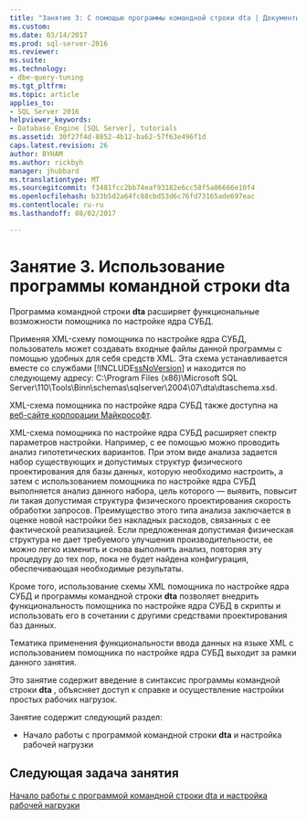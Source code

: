 ```yaml
---
title: "Занятие 3: С помощью программы командной строки dta | Документы Microsoft"
ms.custom: 
ms.date: 03/14/2017
ms.prod: sql-server-2016
ms.reviewer: 
ms.suite: 
ms.technology:
- dbe-query-tuning
ms.tgt_pltfrm: 
ms.topic: article
applies_to:
- SQL Server 2016
helpviewer_keywords:
- Database Engine [SQL Server], tutorials
ms.assetid: 30f27f4d-8852-4b12-ba62-57f63e496f1d
caps.latest.revision: 26
author: BYHAM
ms.author: rickbyh
manager: jhubbard
ms.translationtype: MT
ms.sourcegitcommit: f3481fcc2bb74eaf93182e6cc58f5a06666e10f4
ms.openlocfilehash: b33b5d2a64fc88cbd53d6c76fd73165ade697eac
ms.contentlocale: ru-ru
ms.lasthandoff: 08/02/2017

---
```

# <a name="lesson-3-using-the-dta-command-prompt-utility"></a>Занятие 3. Использование программы командной строки dta
Программа командной строки **dta** расширяет функциональные возможности помощника по настройке ядра СУБД.  
  
Применяя XML-схему помощника по настройке ядра СУБД, пользователь может создавать входные файлы данной программы с помощью удобных для себя средств XML. Эта схема устанавливается вместе со службами [!INCLUDE[ssNoVersion](../../includes/ssnoversion-md.md)] и находится по следующему адресу: C:\Program Files (x86)\Microsoft SQL Server\110\Tools\Binn\schemas\sqlserver\2004\07\dta\dtaschema.xsd.  
  
XML-схема помощника по настройке ядра СУБД также доступна на [веб-сайте корпорации Майкрософт](http://go.microsoft.com/fwlink/?linkid=43100&clcid=0x409).  
  
XML-схема помощника по настройке ядра СУБД расширяет спектр параметров настройки. Например, с ее помощью можно проводить анализ гипотетических вариантов. При этом виде анализа задается набор существующих и допустимых структур физического проектирования для базы данных, которую необходимо настроить, а затем с использованием помощника по настройке ядра СУБД выполняется анализ данного набора, цель которого — выявить, повысит ли такая допустимая структура физического проектирования скорость обработки запросов. Преимущество этого типа анализа заключается в оценке новой настройки без накладных расходов, связанных с ее фактической реализацией. Если предложенная допустимая физическая структура не дает требуемого улучшения производительности, ее можно легко изменить и снова выполнить анализ, повторяя эту процедуру до тех пор, пока не будет найдена конфигурация, обеспечивающая необходимые результаты.  
  
Кроме того, использование схемы XML помощника по настройке ядра СУБД и программы командной строки **dta** позволяет внедрить функциональность помощника по настройке ядра СУБД в скрипты и использовать его в сочетании с другими средствами проектирования баз данных.  
  
Тематика применения функциональности ввода данных на языке XML с использованием помощника по настройке ядра СУБД выходит за рамки данного занятия.  
  
Это занятие содержит введение в синтаксис программы командной строки **dta** , объясняет доступ к справке и осуществление настройки простых рабочих нагрузок.  
  
Занятие содержит следующий раздел:  
  
-   Начало работы с программой командной строки **dta** и настройка рабочей нагрузки  
  
## <a name="next-task-in-lesson"></a>Следующая задача занятия  
[Начало работы с программой командной строки dta и настройка рабочей нагрузки](../../tools/dta/lesson-3-1-starting-the-dta-command-prompt-utility-and-tuning-a-workload.md)  
  
  
  

